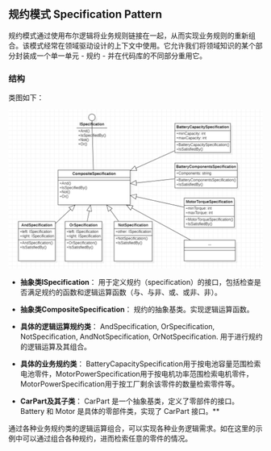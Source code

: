 ## 规约模式 Specification Pattern

规约模式通过使用布尔逻辑将业务规则链接在一起，从而实现业务规则的重新组合。该模式经常在领域驱动设计的上下文中使用。它允许我们将领域知识的某个部分封装成一个单一单元 - 规约 - 并在代码库的不同部分重用它。

### 结构

类图如下：

![diagram](SpecificationPattern.png)

- **抽象类ISpecification**：
  用于定义规约（specification）的接口，包括检查是否满足规约的函数和逻辑运算函数（与、与非、或、或非、非）。

- **抽象类CompositeSpecification**：
  规约的抽象基类。实现逻辑运算函数。

- **具体的逻辑运算规约类**：
  AndSpecification, OrSpecification, NotSpecification, AndNotSpecification, OrNotSpecification. 用于进行规约的逻辑运算及其组合。

- **具体的业务规约类**：
  BatteryCapacitySpecification用于按电池容量范围检索电池零件，MotorPowerSpecification用于按电机功率范围检索电机零件，MotorPowerSpecification用于按工厂剩余该零件的数量检索零件等。

- **CarPart及其子类**：
  CarPart 是一个抽象基类，定义了零部件的接口。Battery 和 Motor 是具体的零部件类，实现了 CarPart 接口。**


通过各种业务规约类的逻辑运算组合，可以实现各种业务逻辑需求。如在这里的示例中可以通过组合各种规约，进而检索任意的零件的情况。